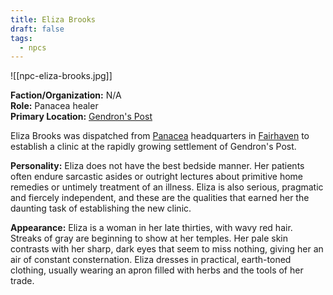 ```yaml
---
title: Eliza Brooks
draft: false
tags:
  - npcs
---
```

![[npc-eliza-brooks.jpg]]

**Faction/Organization:** N/A<br>
**Role:** Panacea healer<br>
**Primary Location:** [Gendron's Post](gendrons-post)

Eliza Brooks was dispatched from [Panacea](panacea) headquarters in [Fairhaven](fairhaven) to establish a clinic at the rapidly growing settlement of Gendron's Post.

**Personality:** Eliza does not have the best bedside manner. Her patients often endure sarcastic asides or outright lectures about primitive home remedies or untimely treatment of an illness. Eliza is also serious, pragmatic and fiercely independent, and these are the qualities that earned her the daunting task of establishing the new clinic.

**Appearance:** Eliza is a woman in her late thirties, with wavy red hair. Streaks of gray are beginning to show at her temples. Her pale skin contrasts with her sharp, dark eyes that seem to miss nothing, giving her an air of constant consternation. Eliza dresses in practical, earth-toned clothing, usually wearing an apron filled with herbs and the tools of her trade.